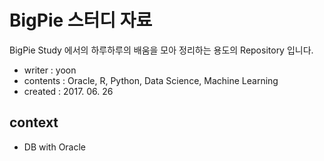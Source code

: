 # BigPie 스터디 자료
BigPie Study 에서의 하루하루의 배움을 모아 정리하는 용도의 Repository 입니다.

- writer : yoon
- contents : Oracle, R, Python, Data Science, Machine Learning
- created : 2017. 06. 26

## context
- DB with Oracle